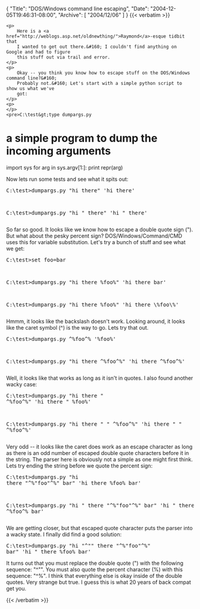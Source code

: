 {
  "Title": "DOS/Windows command line escaping",
  "Date": "2004-12-05T19:46:31-08:00",
  "Archive": [
    "2004/12/06"
  ]
}
{{< verbatim >}}

    <p>
        Here is a <a href="http://weblogs.asp.net/oldnewthing/">Raymond</a>-esque tidbit that
        I wanted to get out there.&#160; I couldn't find anything on Google and had to figure
        this stuff out via trail and error. 
    </p>
    <p>
        Okay -- you think you know how to escape stuff on the DOS/Windows command line?&#160;
        Probably not.&#160; Let's start with a simple python script to show us what we've
        got: 
    </p>
    <p>
    </p>
    <pre>C:\test&gt;type dumpargs.py
# a simple program to dump the incoming arguments
import sys
for arg in sys.argv[1:]:
    print repr(arg)
</pre>
    <p>
        Now lets run some tests and see what it spits out: 
    </p>
    <pre>C:\test&gt;dumpargs.py "hi there"
'hi there'

C:\test&gt;dumpargs.py "hi \" there"
'hi " there'</pre>
    <p>
        So far so good. It looks like we know how to escape a double quote sign ("). But what
        about the pesky percent sign? DOS/Windows/Command/CMD uses this for variable substitution.
        Let's try a bunch of stuff and see what we get: 
    </p>
    <pre>C:\test&gt;set foo=bar

C:\test&gt;dumpargs.py "hi there %foo%"
'hi there bar'

C:\test&gt;dumpargs.py "hi there \%foo\%"
'hi there \\%foo\\%'</pre>
    <p>
        Hmmm, it looks like the backslash doesn't work. Looking around, it looks like the
        caret symbol (^) is the way to go. Lets try that out. 
    </p>
    <pre>C:\test&gt;dumpargs.py ^%foo^%
'%foo%'

C:\test&gt;dumpargs.py "hi there ^%foo^%"
'hi there ^%foo^%'</pre>
    <p>
        Well, it looks like that works as long as it isn't in quotes. I also found another
        wacky case: 
    </p>
    <pre>C:\test&gt;dumpargs.py "hi there \" ^%foo^%"
'hi there " %foo%'

C:\test&gt;dumpargs.py "hi there \" \" ^%foo^%"
'hi there " " ^%foo^%'</pre>
    <p>
        Very odd -- it looks like the caret does work as an escape character as long as there
        is an odd number of escaped double quote characters before it in the string. The parser
        here is obviously not a simple as one might first think. Lets try ending the string
        before we quote the percent sign: 
    </p>
    <p>
    </p>
    <pre>C:\test&gt;dumpargs.py "hi there "^%"foo"^%" bar"
'hi there %foo% bar'

C:\test&gt;dumpargs.py "hi \" there "^%"foo"^%" bar"
'hi " there ^%foo^% bar'</pre>
    <p>
        We are getting closer, but that escaped quote character puts the parser into a wacky
        state. I finally did find a good solution: 
    </p>
    <pre>C:\test&gt;dumpargs.py "hi "^"" there "^%"foo"^%" bar"
'hi " there %foo% bar'</pre>
    <p>
        It turns out that you must replace the double quote (") with the following sequence:
        "^"". You must also quote the percent character (%) with this sequence: "^%". I think
        that everything else is okay inside of the double quotes. Very strange but true. I
        guess this is what 20 years of back compat get you. 
    </p>

{{< /verbatim >}}
